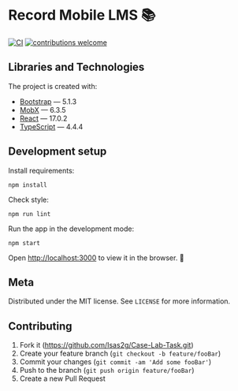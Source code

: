 # Record Mobile LMS 📚

[![CI](https://github.com/Isas2g/Case-Lab-Task/actions/workflows/ci.yml/badge.svg)](https://github.com/Isas2g/Case-Lab-Task/actions/workflows/ci.yml) [![contributions welcome](https://img.shields.io/badge/contributions-welcome-brightgreen.svg?style=flat)](https://github.com/Isas2g/Case-Lab-Task)

## Libraries and Technologies

The project is created with:

* [Bootstrap](https://getbootstrap.com) — 5.1.3
* [MobX](https://mobx.js.org/README.html) — 6.3.5
* [React](https://reactjs.org) — 17.0.2
* [TypeScript](https://www.typescriptlang.org) — 4.4.4

## Development setup

Install requirements:
```
npm install
```

Check style:
```
npm run lint
```

Run the app in the development mode:
```
npm start
```

Open [http://localhost:3000](http://localhost:3000) to view it in the browser. :tada:

## Meta

Distributed under the MIT license. See `LICENSE` for more information.

## Contributing

1. Fork it (https://github.com/Isas2g/Case-Lab-Task.git)
2. Create your feature branch (`git checkout -b feature/fooBar`)
3. Commit your changes (`git commit -am 'Add some fooBar'`)
4. Push to the branch (`git push origin feature/fooBar`)
5. Create a new Pull Request